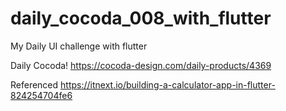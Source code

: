 # daily_cocoda_008_with_flutter

My Daily UI challenge with flutter

Daily Cocoda!
https://cocoda-design.com/daily-products/4369

Referenced
https://itnext.io/building-a-calculator-app-in-flutter-824254704fe6
